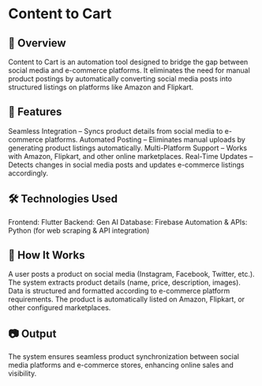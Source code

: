 # Content to Cart
## 📌 Overview
Content to Cart is an automation tool designed to bridge the gap between social media and e-commerce platforms. It eliminates the need for manual product postings by automatically converting social media posts into structured listings on platforms like Amazon and Flipkart.

## 🚀 Features
Seamless Integration – Syncs product details from social media to e-commerce platforms.
Automated Posting – Eliminates manual uploads by generating product listings automatically.
Multi-Platform Support – Works with Amazon, Flipkart, and other online marketplaces.
Real-Time Updates – Detects changes in social media posts and updates e-commerce listings accordingly.

## 🛠️ Technologies Used
Frontend: Flutter
Backend: Gen AI
Database: Firebase
Automation & APIs: Python (for web scraping & API integration)

## 🔧 How It Works
A user posts a product on social media (Instagram, Facebook, Twitter, etc.).
The system extracts product details (name, price, description, images).
Data is structured and formatted according to e-commerce platform requirements.
The product is automatically listed on Amazon, Flipkart, or other configured marketplaces.
 
## 📷 Output
The system ensures seamless product synchronization between social media platforms and e-commerce stores, enhancing online sales and visibility.


